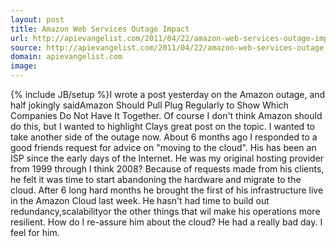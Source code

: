 ```yaml
---
layout: post
title: Amazon Web Services Outage Impact
url: http://apievangelist.com/2011/04/22/amazon-web-services-outage-impact/
source: http://apievangelist.com/2011/04/22/amazon-web-services-outage-impact/
domain: apievangelist.com
image: 
---
```

{% include JB/setup %}I wrote a post yesterday on the Amazon outage, and half jokingly saidAmazon Should Pull Plug Regularly to Show Which Companies Do Not Have It Together. Of course I don't think Amazon should do this, but I wanted to highlight Clays great post on the topic.
I wanted to take another side of the outage now.
About 6 months ago I responded to a good friends request for advice on "moving to the cloud". His has been an ISP since the early days of the Internet.  He was my original hosting provider from 1999 through I think 2008?
Because of requests made from his clients, he felt it was time to start abandoning the hardware and migrate to the cloud.
After 6 long hard months he brought the first of his infrastructure live in the Amazon Cloud last week. He hasn't had time to build out redundancy,scalabilityor the other things that wil make his operations more resilient.
How do I re-assure him about the cloud?  He had a really bad day. I feel for him.